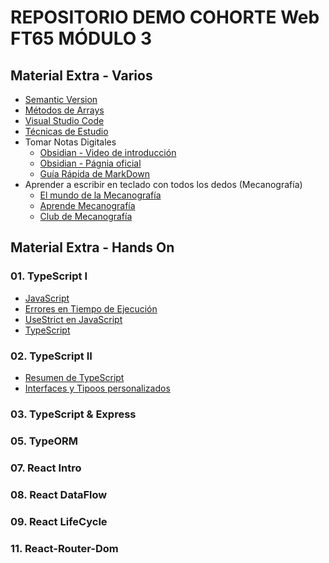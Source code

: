 # REPOSITORIO DEMO COHORTE Web FT65 MÓDULO 3

## Material Extra - Varios

- [Semantic Version](./readmes/varios/semanticVersion.md)
- [Métodos de Arrays](./readmes/varios/arrays-metodos.md)
- [Visual Studio Code](./readmes/varios/vsc.md)
- [Técnicas de Estudio](./readmes/varios/tecnicasEstudio.md)
- Tomar Notas Digitales
  - [Obsidian - Video de introducción](https://www.youtube.com/watch?v=64pI_dKYZOg&t=613s)
  - [Obsidian - Págnia oficial](https://obsidian.md/)
  - [Guía Rápida de MarkDown](./xtras/markDown.md)
- Aprender a escribir en teclado con todos los dedos (Mecanografía)
  - [El mundo de la Mecanografía](https://www.edclub.com/es/library/el-mundo-de-la-mecanograf%C3%ADa)
  - [Aprende Mecanografía](https://www.mecanografia-online.com/)
  - [Club de Mecanografía](https://www-typingclub-com.translate.goog/?_x_tr_sl=en&_x_tr_tl=es&_x_tr_hl=es&_x_tr_pto=tc)

## Material Extra - Hands On

### 01. TypeScript I

- [JavaScript](./readmes/01-JavaScript/01-JavaScript.md)
- [Errores en Tiempo de Ejecución](./readmes/01-JavaScript/02-ErroresEjecucion.md)
- [UseStrict en JavaScript](./readmes/01-JavaScript/03-UseStrict.md)
- [TypeScript](./readmes/01-JavaScript/04-TypeScript.md)

### 02. TypeScript II

- [Resumen de TypeScript](./readmes/02-TypeScript/01-TypeScript.md)
- [Interfaces y Tipoos personalizados](./readmes/02-TypeScript/02-Interfaces%20y%20Tipos.md)

### 03. TypeScript & Express

### 05. TypeORM

### 07. React Intro

### 08. React DataFlow

### 09. React LifeCycle

### 11. React-Router-Dom
